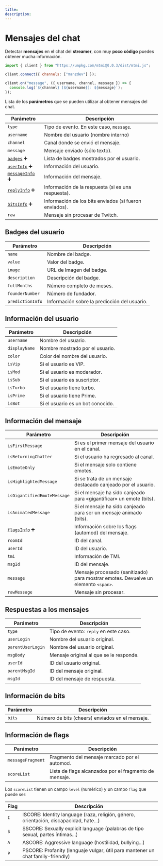 ```yaml
---
title:
description:
---
```


# Mensajes del chat

Detectar **mensajes** en el chat del **streamer**, con muy **poco código** puedes obtener mucha información.

```js
import { client } from "https://unpkg.com/mtmi@0.0.3/dist/mtmi.js";

client.connect({ channels: ["manzdev"] });

client.on("message", ({ username, channel, message }) => {
  console.log(`${channel} [${username}]: ${message}`);
});
```

Lista de los **parámetros** que se pueden utilizar al obtener mensajes del chat.

| Parámetro | Descripción |
|-|-|
| `type`     | Tipo de evento. En este caso, `message`. |
| `username` | Nombre del usuario (nombre interno) |
| `channel`  | Canal donde se envió el mensaje. |
| `message`  | Mensaje enviado (sólo texto). |
| [`badges`](#badges-del-usuario) ➕ | Lista de badges mostrados por el usuario. |
| [`userInfo`](#información-del-usuario) ➕ | Información del usuario. |
| [`messageInfo`](#información-del-mensaje) ➕ | Información del mensaje. |
| [`replyInfo`](#respuestas-a-los-mensajes) ➕ | Información de la respuesta (si es una respuesta). |
| [`bitsInfo`](#información-de-bits) ➕ | Información de los bits enviados (si fueron enviados). |
| `raw` | Mensaje sin procesar de Twitch. |

## Badges del usuario

| Parámetro | Descripción |
|-|-|
| `name` | Nombre del badge. |
| `value` | Valor del badge. |
| `image` | URL de Imagen del badge. |
| `description` | Descripción del badge. |
| `fullMonths` | Número completo de meses. |
| `founderNumber` | Número de fundador. |
| `predictionInfo` | Información sobre la predicción del usuario. |

## Información del usuario

| Parámetro | Descripción |
|-|-|
| `username` | Nombre del usuario. |
| `displayName` | Nombre mostrado por el usuario. |
| `color` | Color del nombre del usuario. |
| `isVip` | Si el usuario es VIP. |
| `isMod` | Si el usuario es moderador. |
| `isSub` | Si el usuario es suscriptor. |
| `isTurbo` | Si el usuario tiene turbo. |
| `isPrime` | Si el usuario tiene Prime. |
| `isBot` | Si el usuario es un bot conocido. |

## Información del mensaje

| Parámetro | Descripción |
|-|-|
| `isFirstMessage` | Si es el primer mensaje del usuario en el canal. |
| `isReturningChatter` | Si el usuario ha regresado al canal. |
| `isEmoteOnly` | Si el mensaje solo contiene emotes. |
| `isHighlightedMessage` | Si se trata de un mensaje destacado canjeado por el usuario. |
| `isGigantifiedEmoteMessage` | Si el mensaje ha sido canjeado para «gigantificar» un emote (bits). |
| `isAnimatedMessage` | Si el mensaje ha sido canjeado para ser un mensaje animado (bits). |
| [`flagsInfo`](#información-de-flags) ➕ | Información sobre los flags (automod) del mensaje. |
| `roomId` | ID del canal. |
| `userId` | ID del usuario. |
| `tmi` | Información de TMI. |
| `msgId` | ID del mensaje. |
| `message` | Mensaje procesado (sanitizado) para mostrar emotes. Devuelve un elemento `<span>`. |
| `rawMessage` | Mensaje sin procesar. |

## Respuestas a los mensajes

| Parámetro | Descripción |
|-|-|
| `type` | Tipo de evento: `reply` en este caso. |
| `userLogin` | Nombre del usuario original. |
| `parentUserLogin` | Nombre del usuario original. |
| `msgBody` | Mensaje original al que se le responde. |
| `userId` | ID del usuario original. |
| `parentMsgId` | ID del mensaje original. |
| `msgId` | ID del mensaje de respuesta. |

## Información de bits

| Parámetro | Descripción |
|-|-|
| `bits` | Número de bits (cheers) enviados en el mensaje. |

## Información de flags

| Parámetro | Descripción |
|-|-|
| `messageFragment` | Fragmento del mensaje marcado por el automod. |
| `scoreList`       | Lista de flags alcanzados por el fragmento de mensaje. |

Los `scoreList` tienen un campo `level` (numérico) y un campo `flag` que puede ser:

| Flag | Descripción |
|-|-|
| `I` | ISCORE: Identity language (raza, religión, género, orientación, discapacidad, hate...) |
| `S` | SSCORE: Sexually explicit language (palabras de tipo sexual, partes íntimas...) |
| `A` | ASCORE: Aggressive language (hostilidad, bullying...) |
| `P` | PSCORE: Profanity (lenguaje vulgar, útil para mantener un chat family-friendly) |
